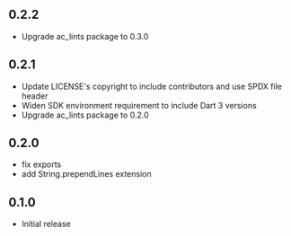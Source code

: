 ## 0.2.2

- Upgrade ac_lints package to 0.3.0

## 0.2.1

- Update LICENSE's copyright to include contributors and use SPDX file header
- Widen SDK environment requirement to include Dart 3 versions
- Upgrade ac_lints package to 0.2.0

## 0.2.0

- fix exports
- add String.prependLines extension

## 0.1.0

- Initial release
